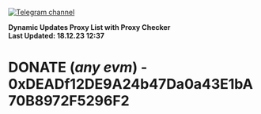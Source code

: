 [![Telegram channel](https://img.shields.io/endpoint?url=https://runkit.io/damiankrawczyk/telegram-badge/branches/master?url=https://t.me/n4z4v0d)](https://t.me/n4z4v0d) 

**Dynamic Updates Proxy List with Proxy Checker**  
**Last Updated: 18.12.23 12:37**

# DONATE (_any evm_) - 0xDEADf12DE9A24b47Da0a43E1bA70B8972F5296F2
